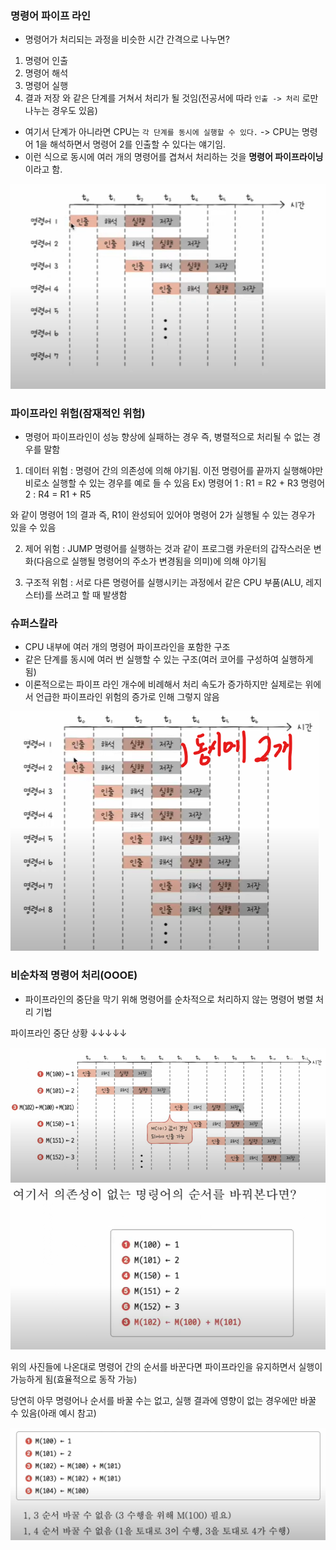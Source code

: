 ### 명령어 파이프 라인
- 명령어가 처리되는 과정을 비슷한 시간 간격으로 나누면?
1. 명령어 인출
2. 명령어 해석
3. 명령어 실행
4. 결과 저장
와 같은 단계를 거쳐서 처리가 될 것임(전공서에 따라 `인출 -> 처리` 로만 나누는 경우도 있음)

- 여기서 단계가 아니라면 CPU는 `각 단계를 동시에 실행할 수 있다.`
 -> CPU는 명령어 1을 해석하면서 명령어 2를 인출할 수 있다는 얘기임. 
 - 이런  식으로 동시에 여러 개의 명령어를 겹쳐서 처리하는 것을 **명령어 파이프라이닝**이라고 함.

![](../../README_resources/Pasted%20image%2020240116075742.png)

### 파이프라인 위험(잠재적인 위험)
-  명령어 파이프라인이 성능 향상에 실패하는 경우 즉, 병렬적으로 처리될 수 없는 경우를 말함

1. 데이터 위험 : 명령어 간의 의존성에 의해 야기됨. 이전 명령어를 끝까지 실행해야만 비로소 실행할 수 있는 경우를 예로 들 수 있음
Ex) 
명령어 1 : R1 = R2 + R3
명령어 2 : R4 = R1 + R5

와 같이 명령어 1의 결과 즉, R1이 완성되어 있어야 명령어 2가 실행될 수 있는 경우가 있을 수 있음

2. 제어 위험 : JUMP 명령어를 실행하는 것과 같이 프로그램 카운터의 갑작스러운 변화(다음으로 실행될 명령어의 주소가 변경됨을 의미)에 의해 야기됨

3. 구조적 위험 : 서로 다른 명령어를 실행시키는 과정에서 같은 CPU 부품(ALU, 레지스터)를 쓰려고 할 때 발생함

### 슈퍼스칼라
- CPU 내부에 여러 개의 명령어 파이프라인을 포함한 구조
- 같은 단계를 동시에 여러 번 실행할 수 있는 구조(여러 코어를 구성하여 실행하게 됨)
- 이론적으로는 파이프 라인 개수에 비례해서 처리 속도가 증가하지만 실제로는 위에서 언급한 파이프라인 위험의 증가로 인해 그렇지 않음

![](../../README_resources/Pasted%20image%2020240116075914.png)

### 비순차적 명령어 처리(OOOE)
- 파이프라인의 중단을 막기 위해 명령어를 순차적으로 처리하지 않는 명령어 병렬 처리 기법

파이프라인 중단 상황 ↓↓↓↓↓


![](../../README_resources/Pasted%20image%2020240116075441.png)
![](../../README_resources/Pasted%20image%2020240116075511.png)

위의 사진들에 나온대로 명령어 간의 순서를 바꾼다면 파이프라인을 유지하면서 실행이 가능하게 됨(효율적으로 동작 가능)

당연히 아무 명령어나 순서를 바꿀 수는 없고, 실행 결과에 영향이 없는 경우에만 바꿀 수 있음(아래 예시 참고)

![](../../README_resources/Pasted%20image%2020240116075951.png)
